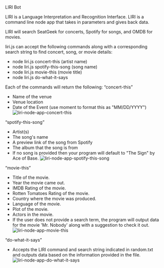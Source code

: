 LIRI Bot

LIRI is a Language Interpretation and Recognition Interface.  LIRI is a command line node app that takes in parameters and gives back data.

LIRI will search SeatGeek for concerts, Spotify for songs, and OMDB for movies.  

liri.js can accept the following commands along with a corresponding search string to find concert, song, or movie details:
* node liri.js concert-this (artist name)
* node liri.js spotify-this-song (song name)
* node liri.js movie-this (movie title)
* node liri.js do-what-it-says

Each of the commands will return the following:
“concert-this”
- Name of the venue
- Venue location
- Date of the Event (use moment to format this as "MM/DD/YYYY")
![liri-node-app-concert-this](https://user-images.githubusercontent.com/20098958/68816958-2cf9b700-064e-11ea-830d-fa163ff810b0.gif)

“spotify-this-song”
- Artist(s)
- The song's name
- A preview link of the song from Spotify
- The album that the song is from
- If no song is provided then your program will default to "The Sign" by Ace of Base.
![liri-node-app-spotify-this-song](https://user-images.githubusercontent.com/20098958/68816977-3be06980-064e-11ea-966b-641cacea1865.gif)

“movie-this”
- Title of the movie.
- Year the movie came out.
- IMDB Rating of the movie.
- Rotten Tomatoes Rating of the movie.
- Country where the movie was produced.
- Language of the movie.
- Plot of the movie.
- Actors in the movie.
- If the user does not provide a search term, the program will output data for the movie 'Mr. Nobody' along with a suggestion to check it out.
![liri-node-app-movie-this](https://user-images.githubusercontent.com/20098958/68816979-3daa2d00-064e-11ea-9e27-535a2cd9fa04.gif)

“do-what-it-says”
- Accepts the LIRI command and search string indicated in random.txt and outputs data based on the information provided in the file.
![liri-node-app-do-what-it-says](https://user-images.githubusercontent.com/20098958/68816984-400c8700-064e-11ea-9932-10a309cc3a28.gif)

